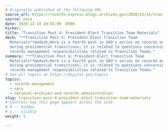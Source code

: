 ```yaml
---
# Originally published at the following URL
source_url: https://records-express.blogs.archives.gov/2020/12/14/transition-post-4-president-elect-transition-team-materials/
source: nara
date: 2020-12-14 19:55:00 -0500
kicker: 
title: "Transition Post 4: President-Elect Transition Team Materials"
deck: "**Transition Post 4: President-Elect Transition Team
  Materials**&mdash;Here is a fourth post in GAO's series on records management
  during presidential transitions; it is related to questions concerning the
  records management responsibilities related to Transition Teams."
summary: "**Transition Post 4: President-Elect Transition Team
  Materials**&mdash;Here is a fourth post in GAO's series on records management
  during presidential transitions; it is related to questions concerning the
  records management responsibilities related to Transition Teams."
# See all topics at https://digital.gov/topics
topics:
  - records-management
  - nara
  - national-archives-and-records-administration
slug: transition-post-4-president-elect-transition-team-materials
# Controls how this page appears across the site
# 0 -- hidden
# 1 -- visible
weight: 1

---
```

